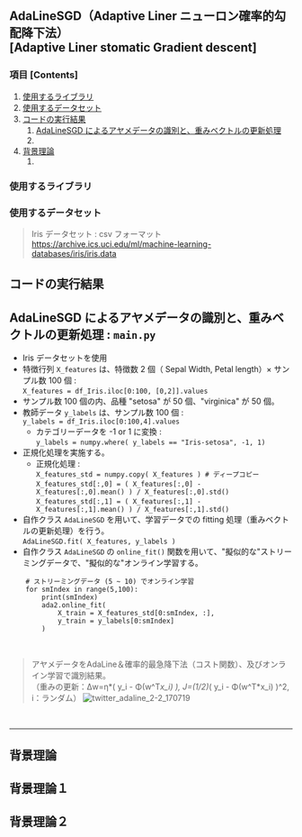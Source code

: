 ## AdaLineSGD（Adaptive Liner ニューロン確率的勾配降下法）</br> [Adaptive Liner stomatic Gradient descent]

### 項目 [Contents]

1. [使用するライブラリ](#使用するライブラリ)
1. [使用するデータセット](#使用するデータセット)
1. [コードの実行結果](#コードの実行結果)
    1. [AdaLineSGD によるアヤメデータの識別と、重みベクトルの更新処理](#AdaLineSGDによるアヤメデータの識別と、重みベクトルの更新処理)
    1. [](#)
1. [背景理論](#背景理論)
    1. [](#)


<a name="#使用するライブラリ"></a>

### 使用するライブラリ


<a name="#使用するデータセット"></a>

### 使用するデータセット

> Iris データセット : csv フォーマット </br>
https://archive.ics.uci.edu/ml/machine-learning-databases/iris/iris.data


<a name="#コードの実行結果"></a>

## コードの実行結果

<a name="#AdaLineSGDによるアヤメデータの識別と、重みベクトルの更新処理"></a>

## AdaLineSGD によるアヤメデータの識別と、重みベクトルの更新処理 : `main.py`

- Iris データセットを使用
- 特徴行列 `X_features` は、特徴数 2 個（ Sepal Width, Petal length）× サンプル数 100 個 :</br> `X_features = df_Iris.iloc[0:100, [0,2]].values`
- サンプル数 100 個の内、品種 "setosa" が 50 個、"virginica" が 50 個。
- 教師データ `y_labels` は、サンプル数 100 個 : </br >`y_labels = df_Iris.iloc[0:100,4].values`
    - カテゴリーデータを -1 or 1 に変換 : </br>`y_labels = numpy.where( y_labels == "Iris-setosa", -1, 1)`
- 正規化処理を実施する。</br> 
    - 正規化処理 : </br>
    `X_features_std = numpy.copy( X_features ) # ディープコピー`</br>
    `X_features_std[:,0] = ( X_features[:,0] - X_features[:,0].mean() ) / X_features[:,0].std() `</br>
    `X_features_std[:,1] = ( X_features[:,1] - X_features[:,1].mean() ) / X_features[:,1].std()`
- 自作クラス `AdaLineSGD` を用いて、学習データでの fitting 処理（重みベクトルの更新処理）を行う。</br> `AdaLineSGD.fit( X_features, y_labels )`
- 自作クラス `AdaLineSGD` の `online_fit()` 関数を用いて、"擬似的な"ストリーミングデータで、"擬似的な"オンライン学習する。
```
    # ストリーミングデータ (5 ~ 10) でオンライン学習
    for smIndex in range(5,100):
        print(smIndex)
        ada2.online_fit( 
            X_train = X_features_std[0:smIndex, :], 
            y_train = y_labels[0:smIndex] 
        )
```

</br>

> アヤメデータをAdaLine＆確率的最急降下法（コスト関数）、及びオンライン学習で識別結果。</br>（重みの更新：Δw=η*( y_i - Φ(w^T*x_i) ), J=(1/2)*( y_i - Φ(w^T*x_i) )^2, i：ランダム）
![twitter_adaline_2-2_170719](https://user-images.githubusercontent.com/25688193/28357356-19940cb8-6ca6-11e7-80ba-50e0c968f6dc.png)

</br>

---

<a name="#背景理論"></a>

## 背景理論

<a name="#背景理論１"></a>

## 背景理論１

<a name="#背景理論２"></a>

## 背景理論２
